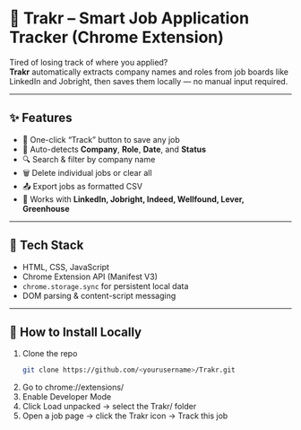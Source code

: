 # 🧭 Trakr – Smart Job Application Tracker (Chrome Extension)

Tired of losing track of where you applied?  
**Trakr** automatically extracts company names and roles from job boards like LinkedIn and Jobright, then saves them locally — no manual input required.

---

## ✨ Features

- 📌 One-click “Track” button to save any job
- 🧠 Auto-detects **Company**, **Role**, **Date**, and **Status**
- 🔍 Search & filter by company name
- 🗑️ Delete individual jobs or clear all
- 📤 Export jobs as formatted CSV
- 🧱 Works with **LinkedIn, Jobright, Indeed, Wellfound, Lever, Greenhouse**

---

## 🧰 Tech Stack

- HTML, CSS, JavaScript
- Chrome Extension API (Manifest V3)
- `chrome.storage.sync` for persistent local data
- DOM parsing & content-script messaging

---

## 🚀 How to Install Locally

1. Clone the repo
   ```bash
   git clone https://github.com/<yourusername>/Trakr.git
   ```
2. Go to chrome://extensions/
3. Enable Developer Mode
4. Click Load unpacked → select the Trakr/ folder
5. Open a job page → click the Trakr icon → Track this job

